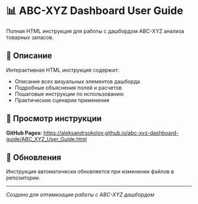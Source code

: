 # 📊 ABC-XYZ Dashboard User Guide

Полная HTML инструкция для работы с дашбордом ABC-XYZ анализа товарных запасов.

## 🎯 Описание

Интерактивная HTML инструкция содержит:
- Описание всех визуальных элементов дашборда
- Подробные объяснения полей и расчетов
- Пошаговые инструкции по использованию
- Практические сценарии применения

## 📱 Просмотр инструкции

**GitHub Pages:** https://aleksandrsokolov.github.io/abc-xyz-dashboard-guide/ABC_XYZ_User_Guide.html

## 🔄 Обновления

Инструкция автоматически обновляется при изменении файлов в репозитории.

---

*Создано для оптимизации работы с ABC-XYZ дашбордом*
